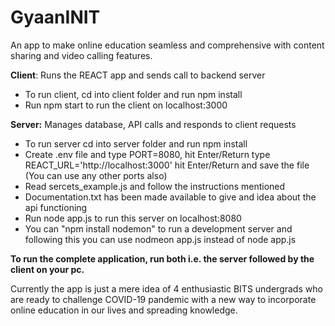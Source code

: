 # GyaanINIT
An app to make online education seamless and comprehensive with content sharing and video calling features.

**Client**: Runs the REACT app and sends call to backend server
- To run client, cd into client folder and run npm install
- Run npm start to run the client on localhost:3000

**Server:** Manages database, API calls and responds to client requests
- To run server cd into server folder and run npm install
- Create .env file and type PORT=8080, hit Enter/Return type REACT_URL='http://localhost:3000' hit Enter/Return and save the file (You can use any other ports also)
- Read sercets_example.js and follow the instructions mentioned
- Documentation.txt has been made available to give and idea about the api functioning
- Run node app.js to run this server on localhost:8080
- You can "npm install nodemon" to run a development server and following this you can use nodmeon app.js instead of node app.js

**To run the complete application, run both i.e. the server followed by the client on your pc.**

Currently the app is just a mere idea of 4 enthusiastic BITS undergrads who are ready to challenge COVID-19 pandemic with a new way to incorporate online education in our lives and spreading knowledge.  
